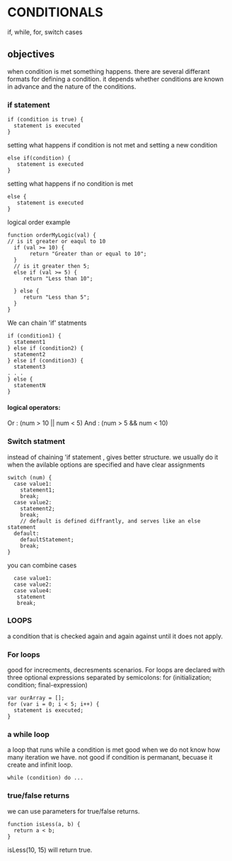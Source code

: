 # CONDITIONALS 
if, while, for, switch cases

## objectives
when condition is met something happens. 
there are several differant formats for defining a condition. 
it depends whether conditions are known in advance and the nature of the conditions.


### if statement 
````
if (condition is true) {
  statement is executed
}
````
setting what happens if condition is not met and setting a new condition
````
else if(condition) {
   statement is executed
}
````
setting what happens if no condition is met
````
else {
   statement is executed
}
````

logical order example
````
function orderMyLogic(val) {
// is it greater or eaqul to 10
  if (val >= 10) {
       return "Greater than or equal to 10";
  } 
  // is it greater then 5;
  else if (val >= 5) {
     return "Less than 10";
  
  } else {
     return "Less than 5";
  }
}
````



We can chain 'if' statments
````
if (condition1) {
  statement1
} else if (condition2) {
  statement2
} else if (condition3) {
  statement3
. . .
} else {
  statementN
}
````

#### logical operators: 
Or : (num > 10 || num < 5)
And : (num > 5 && num < 10) 


### Switch statment 
instead of chaining 'if statement , gives better structure.
we usually do it when the avilable options are specified and have clear assignments
````
switch (num) {
  case value1:
    statement1;
    break;
  case value2:
    statement2;
    break;
    // default is defined diffrantly, and serves like an else statement
  default:
    defaultStatement;
    break;
}
````
you can combine cases
````
  case value1:
  case value2:
  case value4:
   statement
   break;
````

### LOOPS
a condition that is checked again and again against until it does not apply.

### For loops
good for increcments, decresments scenarios.
For loops are declared with three optional expressions separated by semicolons:
for (initialization; condition; final-expression)
````
var ourArray = [];
for (var i = 0; i < 5; i++) {
  statement is executed;
}
````

### a while loop
a loop that runs while a condition is met
good when we do not know how many iteration we have.
not good if condition is permanant, becuase it create and infinit loop.
````
while (condition) do ... 
````

### true/false returns
we can use parameters for true/false returns.
````
function isLess(a, b) {
  return a < b;
}
````
isLess(10, 15) will return true.
